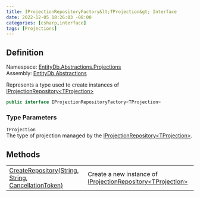 ```yaml
---
title: IProjectionRepositoryFactory&lt;TProjection&gt; Interface
date: 2022-12-05 18:26:03 -08:00
categories: [csharp,interface]
tags: [Projections]
---
```


## Definition
Namespace: <a href='/posts/csharp.namespace.entitydb.abstractions.projections/'>EntityDb.Abstractions.Projections</a><br />
Assembly: <a href='/posts/csharp.assembly.entitydb.abstractions/'>EntityDb.Abstractions</a><br />

Represents a type used to create instances of <a href='/posts/csharp.interface.entitydb.abstractions.projections.iprojectionrepository-1/'>IProjectionRepository&lt;TProjection&gt;</a>
```cs
public interface IProjectionRepositoryFactory<TProjection>
```
### Type Parameters
`TProjection`<br />The type of projection managed by the <a href='/posts/csharp.interface.entitydb.abstractions.projections.iprojectionrepository-1/'>IProjectionRepository&lt;TProjection&gt;</a>.
## Methods
<table><tr><td><!--/posts/csharp.notimplemented.entitydb.abstractions.projections.iprojectionrepositoryfactory-1.createrepository/--><a href='#'>CreateRepository(String, String, CancellationToken)</a></td><td>
Create a new instance of <a href='/posts/csharp.interface.entitydb.abstractions.projections.iprojectionrepository-1/'>IProjectionRepository&lt;TProjection&gt;</a></td></tr></table>
